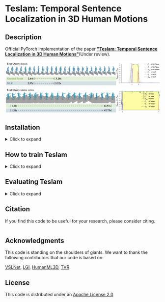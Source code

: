 # Teslam: Temporal Sentence Localization in 3D Human Motions

## Description
Official PyTorch implementation of the paper [**"Teslam: Temporal Sentence Localization in 3D Human Motions"**](https://???)(Under review).

![case_1](visuals/3503.jpg)
![case_2](visuals/5682.jpg)

## Installation

<details><summary>Click to expand</summary>

### 1. Create conda environment

<details><summary>Instructions</summary>

```bash
conda create --name teslam python=3.7
conda activate teslam
```

Install [PyTorch 1.13](https://pytorch.org/) inside the conda environment, and install the following packages:

```bash
conda install ipykernel
pip install matplotlib
pip install tqdm
pip install scipy h5py coloredlogs 
pip install omegaconf
pip install hydra-core
pip install seaborn
pip install peft
pip install einops
pip install tensorboard tensorboardX tensorboard_logger
```
The code was tested on Python 3.7 and PyTorch 1.13.

</details>

### 2. Download the datasets

<details><summary>Instructions</summary>

#### BABEL dataset
> :exclamation: We cannot directly provide original data files to abide by the license.

Create this folder:
```bash
mkdir datasets/babel
```

Visit https://babel.is.tue.mpg.de/ to download BABEL dataset. At the time of experiment, we used babel_v1.0_release . BABEL dataset should be loacated at datasets/babel/babel_v1.0_release . File structures under datasets/babel/babel_v1.0_release looks like:
```
.
├── extra_train.json
├── extra_val.json
├── test.json
├── train.json
└── val.json
```

Thanks to [HumanML3D](https://github.com/EricGuo5513/HumanML3D), we adopt the same method to extract the joint information representation of the BABEL dataset. Go to the './prepare' folder and execute the scripts in the following order:

1. raw_pose_processing.ipynb
2. motion_representation.ipynb
3. cal_mean_variance.

During this process, you need to download the corresponding [AMASS](https://amass.is.tue.mpg.de/) data set to the ‘./datasets/amass_data‘ folder according to the prompts. It may take up to 2 days to complete the entire data processing
</details>

### 3. Download text model dependencies

<details><summary>Instructions</summary>

#### Download Roberta and MPNet from __Hugging Face__
```bash
cd deps/
git lfs install
git clone https://huggingface.co/roberta-base
git clone https://huggingface.co/sentence-transformers/all-mpnet-base-v2
cd ..
```

</details>
</details>

## How to train Teslam

<details><summary>Click to expand</summary>

The command to start Teslam training is as follows:
```bash
python train.py model=teslam
```
You can modify the model parameters in the 'config/model/teslam.yaml' file. When running for the first time, the .h5 file of the model input will be automatically generated, which may take 2-4 hours.

Similarly, to train Tesla, please use the following command: 

```bash
python train.py model=tesla
```

</details>

## Evaluating Teslam

<details><summary>Click to expand</summary>

Create a checkpoint folder to place pre-traine models:
```bash
mkdir ./checkpoints
```

Then, please download the pre-trained model from [here](http://???) and place it in the checkpoints folder. 

Use the following command to evaluate teslam:
```bash
python eval.py folder=./checkpoints/teslam
```

After the evaluation, some visual results will be automatically generated in the './checkpoints/teslam/qualitative' folder and top-5 './checkpoints/teslam/prediction' results in the prediction folder.

</details>


## Citation
If you find this code to be useful for your research, please consider citing.
```

```

## Acknowledgments

This code is standing on the shoulders of giants. We want to thank the following contributors that our code is based on:

[VSLNet](https://github.com/26hzhang/VSLNet), [LGI](https://github.com/JonghwanMun/LGI4temporalgrounding), [HumanML3D](https://github.com/EricGuo5513/HumanML3D), [TVR](https://github.com/jayleicn/TVRetrieval).

## License

This code is distributed under an [Apache License 2.0](http://www.apache.org/licenses/LICENSE-2.0)

